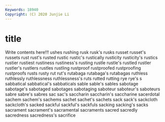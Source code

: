 ```yaml
---
Keywords: 18940
Copyright: (C) 2020 Junjie Li
---
```


# title

Write contents here!!!
ushes 
rushing 
rusk 
rusk's 
rusks
russet 
russet's 
russets 
rust 
rust's 
rusted 
rustic 
rustic's 
rustically 
rusticity
rusticity's 
rustics 
rustier 
rustiest 
rustiness 
rustiness's 
rusting 
rustle 
rustle's 
rustled
rustler 
rustler's 
rustlers 
rustles 
rustling 
rustproof 
rustproofed 
rustproofing 
rustproofs 
rusts
rusty 
rut 
rut's 
rutabaga 
rutabaga's 
rutabagas 
ruthless 
ruthlessly 
ruthlessness 
ruthlessness's
ruts 
rutted 
rutting 
rye 
rye's 
s 
sabbatical 
sabbatical's 
sabbaticals 
sable
sable's 
sables 
sabotage 
sabotage's 
sabotaged 
sabotages 
sabotaging 
saboteur 
saboteur's 
saboteurs
sabre 
sabre's 
sabres 
sac 
sac's 
saccharin 
saccharin's 
saccharine 
sacerdotal 
sachem
sachem's 
sachems 
sachet 
sachet's 
sachets 
sack 
sack's 
sackcloth 
sackcloth's 
sacked
sackful 
sackful's 
sackfuls 
sacking 
sacking's 
sacks 
sacrament 
sacrament's 
sacramental 
sacraments
sacred 
sacredly 
sacredness 
sacredness's 
sacrifice 
